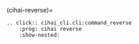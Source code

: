(cihai-reverse)=

```{eval-rst}
.. click:: cihai_cli.cli:command_reverse
    :prog: cihai reverse
    :show-nested:
```
